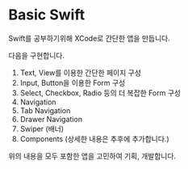 # Basic Swift

Swift를 공부하기위해 XCode로 간단한 앱을 만듭니다.

다음을 구현합니다.
1. Text, View를 이용한 간단한 페이지 구성
2. Input, Button을 이용한 Form 구성
3. Select, Checkbox, Radio 등의 더 복잡한 Form 구성
4. Navigation
5. Tab Navigation
6. Drawer Navigation
7. Swiper (배너)
8. Components (상세한 내용은 추후에 추가합니다.)


위의 내용을 모두 포함한 앱을 고민하여 기획, 개발합니다.
